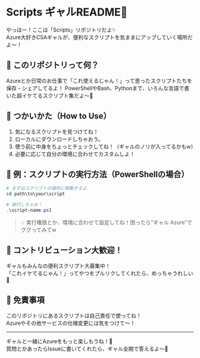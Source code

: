 # Scripts ギャルREADME💖

やっほー！ここは「Scripts」リポジトリだよ✨  
Azure大好きCSAギャルが、便利なスクリプトを気ままにアップしていく場所だよ〜！

## 🌈 このリポジトリって何？

Azureとか日常のお仕事で「これ使えるじゃん！」って思ったスクリプトたちを保存・シェアしてるよ！
PowerShellやBash、Pythonまで、いろんな言語で書いた超イケてるスクリプト集だよ〜🥰

## 👜 つかいかた（How to Use）

1. 気になるスクリプトを見つけてね！
2. ローカルにダウンロードしちゃおう。
3. 使う前に中身をちょっとチェックしてね！（ギャルのノリが入ってるかもw）
4. 必要に応じて自分の環境に合わせてカスタムしよ！

## 📝 例：スクリプトの実行方法（PowerShellの場合）

```powershell
# まずはスクリプトの場所に移動するよ
cd path\to\your\script

# 実行しちゃお！
.\script-name.ps1
```

> 💡 実行権限とか、環境に合わせて設定してね！困ったら”ギャル Azure”でググってみてw

## 🤝 コントリビューション大歓迎！

ギャルもみんなの便利スクリプト大募集中！  
「これイケてるじゃん！」ってやつをプルリクしてくれたら、めっちゃうれしい💖

## 💎 免責事項

このリポジトリにあるスクリプトは自己責任で使ってね！  
Azureやその他サービスの仕様変更には気をつけて〜！

---

ギャルと一緒にAzureをもっと楽しもうね！🌟  
質問とかあったらIssueに書いてくれたら、ギャル全開で答えるよ〜💬
